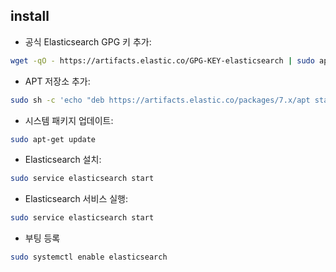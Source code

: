 ## install
- 공식 Elasticsearch GPG 키 추가:

```sh
wget -qO - https://artifacts.elastic.co/GPG-KEY-elasticsearch | sudo apt-key add -
```

- APT 저장소 추가:

```sh
sudo sh -c 'echo "deb https://artifacts.elastic.co/packages/7.x/apt stable main" > /etc/apt/sources.list.d/elastic-7.x.list'
```

- 시스템 패키지 업데이트:

```sh
sudo apt-get update
```

- Elasticsearch 설치:

```sh
sudo service elasticsearch start
```

- Elasticsearch 서비스 실행:

```sh
sudo service elasticsearch start
```

- 부팅 등록
```sh
sudo systemctl enable elasticsearch
```